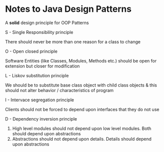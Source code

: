 # Notes to Java Design Patterns

A **solid** design principle for OOP Patterns

S - Single Responsibility principle

  There should never be more than one reason for a class to change

O - Open closed principle

   Software Entities (like Classes, Modules, Methods etc.)
   should be open for extension but closer for modification

L - Liskov substitution principle

  We should be to substitute base class object with child class objects &
  this should not alter behavior / characteristics of program

I - Intervace segregation principle

  Clients should not be forced to depend upon interfaces that they do not use

D - Dependency inversion principle

   1. High level modules should not depend upon low level modules.
      Both should depend upon abstractions
   2. Abstractions should not depend upon details.
      Details should depend upon abstractions
